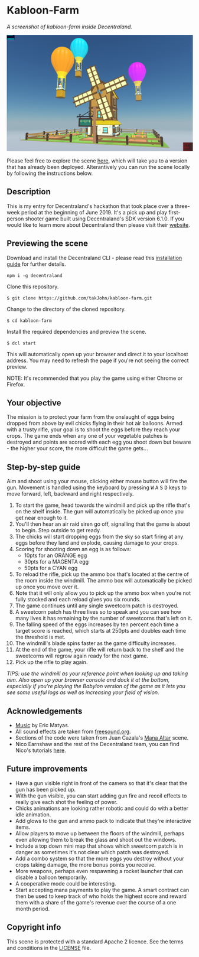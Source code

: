 # Kabloon-Farm

_A screenshot of kabloon-farm inside Decentraland._

![screenshot](https://github.com/takJohn/kabloon-farm/blob/master/screenshots/kabloon-farm-screen.jpg)

Please feel free to explore the scene [here](https://kabloon-farm.now.sh/), which will take you to a version that has already been deployed. Alterantively you can run the scene locally by following the instructions below.

## Description

This is my entry for Decentraland's hackathon that took place over a three-week period at the beginning of June 2019. It's a pick up and play first-person shooter game built using Decentraland's SDK version 6.1.0. If you would like to learn more about Decentraland then please visit their [website](https://decentraland.org/).

## Previewing the scene

Download and install the Decentraland CLI - please read this [installation guide](https://docs.decentraland.org/getting-started/installation-guide/) for further details.

```
npm i -g decentraland
```

Clone this repository.

```
$ git clone https://github.com/takJohn/kabloon-farm.git
```

Change to the directory of the cloned repository.

```
$ cd kabloon-farm
```

Install the required dependencies and preview the scene.

```
$ dcl start
```

This will automatically open up your browser and direct it to your localhost address. You may need to refresh the page if you're not seeing the correct preview.

NOTE: It's recommended that you play the game using either Chrome or Firefox.

## Your objective

The mission is to protect your farm from the onslaught of eggs being dropped from above by evil chicks flying in their hot air balloons. Armed with a trusty rifle, your goal is to shoot the eggs before they reach your crops. The game ends when any one of your vegetable patches is destroyed and points are scored with each egg you shoot down but beware - the higher your score, the more difficult the game gets...

## Step-by-step guide

Aim and shoot using your mouse, clicking either mouse button will fire the gun. Movement is handled using the keyboard by pressing <kbd>W</kbd> <kbd>A</kbd> <kbd>S</kbd> <kbd>D</kbd> keys to move forward, left, backward and right respectively.

1. To start the game, head towards the windmill and pick up the rifle that's on the shelf inside. The gun will automatically be picked up once you get near enough to it.
2. You'll then hear an air raid siren go off, signalling that the game is about to begin. Step outside to get ready.
3. The chicks will start dropping eggs from the sky so start firing at any eggs before they land and explode, causing damage to your crops.
4. Scoring for shooting down an egg is as follows: 
   - 10pts for an ORANGE egg
   - 30pts for a MAGENTA egg
   - 50pts for a CYAN egg
5. To reload the rifle, pick up the ammo box that's located at the centre of the room inside the windmill. The ammo box will automatically be picked up once you move over it.
6. Note that it will only allow you to pick up the ammo box when you're not fully stocked and each reload gives you six rounds.
7. The game continues until any single sweetcorn patch is destroyed.
8. A sweetcorn patch has three lives so to speak and you can see how many lives it has remaining by the number of sweetcorns that's left on it.
9. The falling speed of the eggs increases by ten percent each time a target score is reached, which starts at 250pts and doubles each time the threshold is met.
10. The windmill's blade spins faster as the game difficulty increases.
11. At the end of the game, your rifle will return back to the shelf and the sweetcorns will regrow again ready for the next game.
12. Pick up the rifle to play again.

_TIPS: use the windmill as your reference point when looking up and taking aim. Also open up your browser console and dock it at the bottom, especially if you're playing the Babylon version of the game as it lets you see some useful logs as well as increasing your field of vision._

## Acknowledgements

- [Music](http://soundimage.org/) by Eric Matyas.
- All sound effects are taken from [freesound.org](https://freesound.org/).
- Sections of the code were taken from Juan Cazala's [Mana Altar](https://github.com/cazala/mana-altar) scene.
- Nico Earnshaw and the rest of the Decentraland team, you can find Nico's tutorials [here](https://decentraland.org/blog/tutorials).

## Future improvements

- Have a gun visible right in front of the camera so that it's clear that the gun has been picked up.
- With the gun visible, you can start adding gun fire and recoil effects to really give each shot the feeling of power.
- Chicks animations are looking rather robotic and could do with a better idle animation.
- Add glows to the gun and ammo pack to indicate that they're interactive items.
- Allow players to move up between the floors of the windmill, perhaps even allowing them to break the glass and shoot out the windows.
- Include a top down mini map that shows which sweetcorn patch is in danger as sometimes it's not clear which patch was destroyed.
- Add a combo system so that the more eggs you destroy without your crops taking damage, the more bonus points you receive.
- More weapons, perhaps even respawning a rocket launcher that can disable a balloon temporarily.
- A cooperative mode could be interesting.
- Start accepting mana payments to play the game. A smart contract can then be used to keep track of who holds the highest score and reward them with a share of the game's revenue over the course of a one month period.

## Copyright info

This scene is protected with a standard Apache 2 licence. See the terms and conditions in the [LICENSE](/LICENSE) file.
